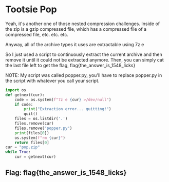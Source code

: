 # Tootsie Pop

Yeah, it's another one of those nested compression challenges. Inside of the zip is a gzip compressed file, which has a compressed file of a compressed file, etc. etc. etc.

Anyway, all of the archive types it uses are extractable using 7z e 

So I just used a script to continuously extract the current archive and then remove it until it could not be extracted anymore. Then, you can simply cat the last file left to get the flag, flag{the\_answer\_is\_1548\_licks}

NOTE: My script was called popper.py, you'll have to replace popper.py in the script with whatever you call your script.

```python
import os
def getnext(cur):
    code = os.system(f"7z e {cur} >/dev/null")
    if code:
        print("Extraction error... quitting!")
        quit()
    files = os.listdir('.')
    files.remove(cur)
    files.remove("popper.py")
    print(files[0])
    os.system(f"rm {cur}")
    return files[0]
cur = "pop.zip"
while True:
    cur = getnext(cur)
```

## Flag: flag{the\_answer\_is\_1548\_licks}

